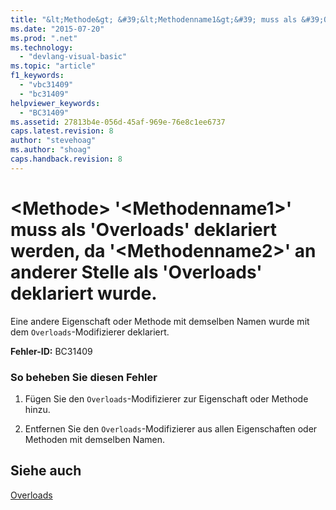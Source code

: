 ```yaml
---
title: "&lt;Methode&gt; &#39;&lt;Methodenname1&gt;&#39; muss als &#39;Overloads&#39; deklariert werden, da &#39;&lt;Methodenname2&gt;&#39; an anderer Stelle als &#39;Overloads&#39; deklariert wurde. | Microsoft Docs"
ms.date: "2015-07-20"
ms.prod: ".net"
ms.technology: 
  - "devlang-visual-basic"
ms.topic: "article"
f1_keywords: 
  - "vbc31409"
  - "bc31409"
helpviewer_keywords: 
  - "BC31409"
ms.assetid: 27813b4e-056d-45af-969e-76e8c1ee6737
caps.latest.revision: 8
author: "stevehoag"
ms.author: "shoag"
caps.handback.revision: 8
---
```

# &lt;Methode&gt; &#39;&lt;Methodenname1&gt;&#39; muss als &#39;Overloads&#39; deklariert werden, da &#39;&lt;Methodenname2&gt;&#39; an anderer Stelle als &#39;Overloads&#39; deklariert wurde.
Eine andere Eigenschaft oder Methode mit demselben Namen wurde mit dem `Overloads`\-Modifizierer deklariert.  
  
 **Fehler\-ID:** BC31409  
  
### So beheben Sie diesen Fehler  
  
1.  Fügen Sie den `Overloads`\-Modifizierer zur Eigenschaft oder Methode hinzu.  
  
2.  Entfernen Sie den `Overloads`\-Modifizierer aus allen Eigenschaften oder Methoden mit demselben Namen.  
  
## Siehe auch  
 [Overloads](../../visual-basic/language-reference/modifiers/overloads.md)